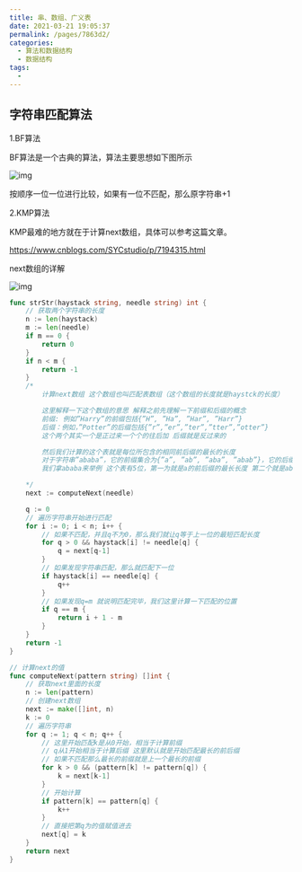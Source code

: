 ```yaml
---
title: 串、数组、广义表
date: 2021-03-21 19:05:37
permalink: /pages/7863d2/
categories:
  - 算法和数据结构
  - 数据结构
tags:
  - 
---
```


## 字符串匹配算法

1.BF算法

BF算法是一个古典的算法，算法主要思想如下图所示

![img](https://img.xiaoyou66.com/images/2020/11/01/Vqljt.png)

按顺序一位一位进行比较，如果有一位不匹配，那么原字符串+1

2.KMP算法

KMP最难的地方就在于计算next数组，具体可以参考这篇文章。

https://www.cnblogs.com/SYCstudio/p/7194315.html

next数组的详解

![img](https://img.xiaoyou66.com/images/2020/11/01/Vqljt.png)

```go
func strStr(haystack string, needle string) int {
	// 获取两个字符串的长度
	n := len(haystack)
	m := len(needle)
	if m == 0 {
		return 0
	}
	if n < m {
		return -1
	}
	/*
		计算next数组 这个数组也叫匹配表数组（这个数组的长度就是haystck的长度）

		这里解释一下这个数组的意思 解释之前先理解一下前缀和后缀的概念
		前缀: 例如”Harry”的前缀包括{”H”, ”Ha”, ”Har”, ”Harr”}
		后缀：例如，”Potter”的后缀包括{”r”,”er”,”ter”,”tter”,”otter”}
		这个两个其实一个是正过来一个个的往后加 后缀就是反过来的

		然后我们计算的这个表就是每位所包含的相同前后缀的最长的长度
		对于字符串”ababa”，它的前缀集合为{”a”, ”ab”, ”aba”, ”abab”}，它的后缀集合为{”baba”, ”aba”, ”ba”, ”a”}， 两个集合的交集为{”a”, ”aba”}，其中最长的元素为”aba”，长度为3。
		我们拿ababa来举例 这个表有5位，第一为就是a的前后缀的最长长度 第二个就是ab 第三就是 aba 第四个是 abab 第五个是 ababa 就这样就算下去

	*/
	next := computeNext(needle)

	q := 0
	// 遍历字符串开始进行匹配
	for i := 0; i < n; i++ {
		// 如果不匹配，并且q不为0，那么我们就让q等于上一位的最短匹配长度
		for q > 0 && haystack[i] != needle[q] {
			q = next[q-1]
		}
		// 如果发现字符串匹配，那么就匹配下一位
		if haystack[i] == needle[q] {
			q++
		}
		// 如果发现q=m 就说明匹配完毕，我们这里计算一下匹配的位置
		if q == m {
			return i + 1 - m
		}
	}
	return -1
}

// 计算next的值
func computeNext(pattern string) []int {
	// 获取next里面的长度
	n := len(pattern)
	// 创建next数组
	next := make([]int, n)
	k := 0
	// 遍历字符串
	for q := 1; q < n; q++ {
		// 这里开始匹配k是从0开始，相当于计算前缀
		// q从1开始相当于计算后缀 这里默认就是开始匹配最长的前后缀
		// 如果不匹配那么最长的前缀就是上一个最长的前缀
		for k > 0 && (pattern[k] != pattern[q]) {
			k = next[k-1]
		}
		// 开始计算
		if pattern[k] == pattern[q] {
			k++
		}
		// 直接把第q为的值赋值进去
		next[q] = k
	}
	return next
}
```

